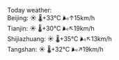 Today weather:  
Beijing: ☀️   🌡️+33°C 🌬️↑15km/h  
Tianjin: ☀️   🌡️+30°C 🌬️↖19km/h  
Shijiazhuang: ☀️   🌡️+35°C 🌬️↖13km/h  
Tangshan: ☀️   🌡️+32°C 🌬️↗19km/h  
